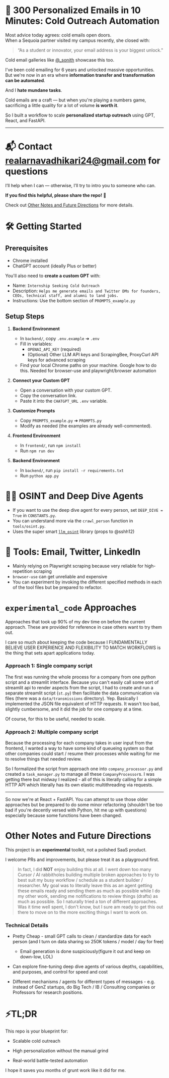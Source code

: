 # 🚀 300 Personalized Emails in 10 Minutes: Cold Outreach Automation

Most advice today agrees: cold emails open doors.  
When a Sequoia partner visited my campus recently, she closed with:  
> “As a student or innovator, your email address is your biggest unlock."

Cold email galleries like [@_sonith](https://twitter.com/sonith) showcase this too.

I've been cold emailing for 6 years and unlocked massive opportunities.  
But we're now in an era where **information transfer and transformation can be automated**.

And I **hate mundane tasks**.

Cold emails are a craft — but when you're playing a numbers game, sacrificing a little quality for a lot of volume **is worth it**.

So I built a workflow to scale **personalized startup outreach** using GPT, React, and FastAPI.

---

# 📬 Contact **realarnavadhikari24@gmail.com** for questions

I’ll help when I can — otherwise, I’ll try to intro you to someone who can.

**If you find this helpful, please share the repo!** 🙌

Check out [Other Notes and Future Directions](#other-notes-and-future-directions) for more details.

# 🛠 Getting Started

## Prerequisites

- Chrome installed
- ChatGPT account (ideally Plus or better)

You'll also need to **create a custom GPT** with:
- Name: `Internship Seeking Cold Outreach`
- Description: `Helps me generate emails and Twitter DMs for founders, CEOs, technical staff, and alumni to land jobs.`
- Instructions: Use the bottom section of `PROMPTS_example.py`

## Setup Steps

1. **Backend Environment**
   - In `backend/`, copy `.env.example` ➔ `.env`
   - Fill in variables:
     - `OPENAI_API_KEY` (required)
     - (Optional) Other LLM API keys and ScrapingBee, ProxyCurl API keys for advanced scraping
   - Find your local Chrome paths on your machine. Google how to do this. Needed for browser-use and playwright/browser automation 

2. **Connect your Custom GPT**
   - Open a conversation with your custom GPT.
   - Copy the conversation link.
   - Paste it into the `CHATGPT_URL` `.env` variable.

3. **Customize Prompts**
   - Copy `PROMPTS_example.py` ➔ `PROMPTS.py`
   - Modify as needed (the examples are already well-commented).

4. **Frontend Environment**
   - In `frontend/`, run `npm install`
   - Run `npm run dev`

5. **Backend Environment**
   - In `backend/`, run `pip install -r requirements.txt`
   - Run `python app.py`

# 🕵️‍♂️ OSINT and Deep Dive Agents

- If you want to use the deep dive agent for every person, set `DEEP_DIVE = True` in `CONSTANTS.py`.
- You can understand more via the `crawl_person` function in `tools/osint.py`.
- Uses the super smart [`llm_osint`](https://github.com/sshh12/llm_osint) library (props to @sshh12)


# 🤖 Tools: Email, Twitter, LinkedIn

- Mainly relying on Playwright scraping because very reliable for high-repetition scraping
- `browser-use` can get unreliable and expensive
- You can experiment by invoking the different specified methods in each of the tool files but be prepared to refactor.

# `experimental_code` Approaches

Approaches that took up 90% of my dev time on before the current approach. These are provided for reference in case others want to try them out.

I care so much about keeping the code because I FUNDAMENTALLY BELIEVE USER EXPERIENCE AND FLEXIBILITY TO MATCH WORKFLOWS is the thing that sets apart applications today.

### Approach 1: Single company script

The first was running the whole process for a company from one python script and a streamlit interface. Because you can't easily call some sort of streamlit api to render aspects from the script, I had to create and run a separate streamlit script (`st.py`) then facilitate the data communication via files (there was a `data/transmissions` directory). Yep. Basically I implemented the JSON file equivalent of HTTP requests. It wasn't too bad, slightly cumbersome, and it did the job for one company at a time.

Of course, for this to be useful, needed to scale.

### Approach 2: Multiple company script

Because the processing for each company takes in user input from the frontend, I wanted a way to have some kind of queueing system so that other companies could start / resume their processes while waiting for me to resolve things that needed review.

So I formalized the script from approach one into `company_processor.py` and created a `task_manager.py` to manage all these `CompanyProcessor`s. I was getting there but midway I realized - all of this is literally calling for a simple HTTP API which literally has its own elastic multithreading via requests.

----

So now we're at React + FastAPI. You can attempt to use those older approaches but be prepared to do some minor refactoring (shouldn't be too bad if you're decently versed with Python, hit me up with questions) especially because some functions have been changed.

#  Other Notes and Future Directions

This project is an **experimental** toolkit, not a polished SaaS product.

I welcome PRs and improvements, but please treat it as a playground first.

> In fact, I did **NOT** enjoy building this at all. I went down too many Cursor / AI rabbitholes building multiple broken approaches to try to best suit my busy workflow / schedule as a student builder / researcher. My goal was to literally leave this as an agent getting these emails ready and sending them as much as possible while I do my other work, sending me notifications to review things (drafts) as much as possible. So I naturally tried a ton of different approaches. Was it time well spent, I don't know, but I sure am ready to get this out there to move on to the more exciting things I want to work on.

### Technical Details

- Pretty Cheap - small GPT calls to clean / standardize data for each person (and I turn on data sharing so 250K tokens / model / day for free)
  - Email generation is done suspiciously(figure it out and keep on down-low, LOL)

- Can explore fine-tuning deep dive agents of various depths, capabilities, and purposes, and control for speed and cost

- Different mechanisms / agents for different types of messages - e.g. instead of GenZ startups, do Big Tech / IB / Consulting companies or Professors for research positions.

# ⚡TL;DR
This repo is your blueprint for:

- Scalable cold outreach

- High personalization without the manual grind

- Real-world battle-tested automation

I hope it saves you months of grunt work like it did for me.
